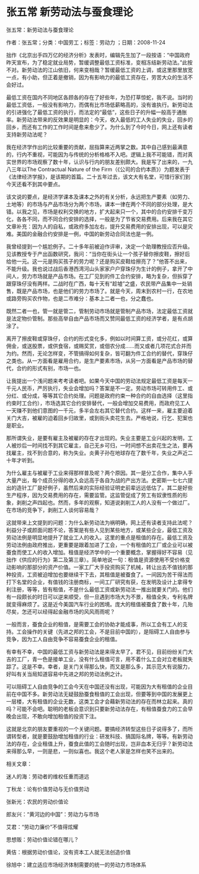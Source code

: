 # 张五常  新劳动法与蚕食理论    
    
张五常：新劳动法与蚕食理论    
作者：张五常；分类：中国劳工；标签：劳动力 ；日期：2008-11-24    
拙作《北京出手四万亿的经济分析》发表时，编辑先生加了一段按语：“中国政府昨天宣布，为了稳定就业局势，暂缓调整最低工资标准，变相冻结新劳动法。”此按不对。新劳动法的江山依旧，何来变相哉？暂缓最低工资的上调，或这里那里放宽一点，有小助，但正着是撤销，因为有影响力的最低工资存在，劳苦大众的生活不会好过。    
最低工资在国内不同地区各顾各的存在了好些年，为恐打草惊蛇，我不说。当时的最低工资低，一般没有影响力，而偶有比市场低薪略高的，没有谁执行。新劳动法的引进强化了最低工资的执行，而法定的“最低”，这些日子的升幅一般高于通胀率。新劳动法带来的反效果是明显的：今天，收入最低的工人失业的失业，回乡的回乡，而还有工作的工作时间是愈来愈少了。为什么到了今时今日，网上还有读者支持新劳动法呢？    
我在经济学作出的比较重要的贡献，屈指算来近两掌之数。其中自己感到最满意的，行内不重视，可能因为与传统的分析格格不入吧。逻辑上我不可能错，而对真实世界的市场观察了数十年，认识与行内的朋友差别颇大。我是写了出来的，一九八三年以The Contractual Nature of the Firm（《公司的合约本质》）为题发表于《法律经济学报》，是该期的首篇。二十五年过去，该文大有名堂，可惜行家们到今天还看不到其中要点。    
该文说的要点，是经济学课本及课本之外的有关分析，永远把生产要素（如劳力、土地等）的市场与产品市场分为两个市场，课本一律在两个不同的部分处理，是大错。以我之见，市场是权利交换的地方，扩大起来只一个，其中的合约安排千变万化，各各不同，而不同合约安排的选择，一般是为了节省交易费用。后来我在其它文章补充：因为人的自私，或政府多加左右，提升交易费用的安排出现，可以是灾难。美国的金融合约安排是一例，中国的新劳动合同法也是一例。    
我曾经提到一个尴尬例子。二十多年前被迫作评审，决定一个助理教授应否升级。见该教授专于产出函数研究，我问：“当你在街头让一个孩子替你擦皮鞋，擦好后给他一元。这一元是购买孩子的劳力呢？还是购买皮鞋给擦亮了？”他答不出来，不能升级。我也说过战后香港西湾河山头家家户户穿珠仔为生计的例子，拿开了中间人，劳力市场就是产品市场。在工厂见到的件工合约安排，略为复杂，但拆穿了跟穿珠仔没有两样。二战时在广西，每十天有“趁墟”之盛，农民带产品集中一处销售，既是产品市场，也是他们的劳力市场了。就是今天，周末到农村一行，在农地或路旁购买农作物，也是二市难分：基本上二者一也，分之蠢也。    
既然二者一也，管一就是管二，管制劳动市场就是管制产品市场，法定最低工资就是法定物价管制。那些高举自由产品市场而又赞同最低工资的经济学者，是有点胡涂了。    
离开了擦皮鞋或穿珠仔，合约的形式变化多，例如以时间算工资，或分花红，或算佣金，或送股票，或供食宿，或赐奖赏，或佃农分成……而又或者几项花式合并而为约。然而，无论怎样变，不管搞得如何复杂，皆可翻为件工合约的替代，穿珠仔之类也。从一方面看是雇用合约，是生产要素市场，从另一方面看是产品市场的替代，合约的形式有别，市场一也。    
让我提出一个浅问题来考考读者吧。如果今天中国的劳动法规定最低工资是每天一千元人民币，严厉执行，失业会增加吗？答案是不一定。劳动市场可转用件工、或分红、或分成，等等其它合约处理。问题是政府约束一种合约的自由选择（这里指约束时工合约），市场选其它合约安排替代，一般会增加交易费用，而政府见工人一天赚不到他们意图的一千元，多半会左右其它替代合约。这样一来，雇主要迫着关门大吉，被雇的迫着回乡归故里，或到街头卖花生去。严格地说，行乞、犯案也是职业。    
那所谓失业，是要有雇主及被雇的存在才出现的。失业主要是工业兴起的发明，工人被炒后一时间找不到其它雇主，自己无乡可归，一时间想不出卖花生之法，要再找雇主，找不到合意的，称为失业。炎黄子孙在地球存在了数千年，失业之声近二十年才听到。    
为什么雇主与被雇于工业来得那样普及呢？两个原因。其一是分工合作，集中人手大量产出，每个成员分得的收入会远高于各自为战的产出方法。史密斯一七七六提出的造针工厂是好例子，虽然后来的实际经验证明史前辈远远低估了。其二是好些生产程序，因为交易费用的存在，需要监管。这监管促成了劳工有奴隶性质的形象，剥削之声四起也。然而，多年的观察，知道说剥削工人的人没有一个做过厂。在市场的竞争下，剥削工人谈何容易哉？    
这就带来上文提到的问题：为什么新劳动法为祸明确，网上还有读者支持此法呢？利益分子或颜面问题不论，答案是有些人见到某些地方，或某些企业，最低工资及劳动法例是明显地提升了就业工人的收入。这里的重点是租值的存在。最低工资及劳动法例由政府推出，更重要是跟着加进了工会，一个有租值的工厂或企业可以被蚕食而使工人的收入增加。租值是经济学中的一个重要概念，掌握得好不容易（见拙作《供应的行为》第二及第三章）。简单地说一句：租值是资源使用不受价格变动影响的那部分的资产价值。一家工厂大手投资购买了机械，转让出去不值钱的那种投资，工资被迫增加也要继续干下去，其租值是被蚕食了。一间因为苦干得法而打下名堂的企业，有值钱的注册商标，一间工厂研究有获，在发明及设计上拿得专利注册，等等，皆有租值，不是什么最低工资或新劳动法一推出就要关门的。他们有一段颇长的时日可以逆来顺受，但一旦遇到市场大为不景，租值全失，专利名牌就变得麻烦了。这是近今美国汽车行业的困境。庞大的租值被蚕食了数十年，几殆尽矣，怎还可以经得起金融市场的风风雨雨呢？    
一般而言，蚕食企业的租值，是需要工会的协助才能成事，所以工会有工人的支持。工会操作的关键（先进之邦的工会，不是目前中国的），是阻碍工人自由参与竞争，因为工人自由竞争不容易蚕食企业的租值。    
有幸有不幸，中国的最低工资与新劳动法是来得太早了。君不见，目前纷纷关门大吉的工厂，青一色是接单工业，没有什么租值可言，用不着什么工会对立老板就失踪了。这是不幸。幸者，是关门关得那么快，而又是那么多，其示范大有说服力，好叫有关当局知道容易中先进之邦的劳动法例之计。    
可以阻碍工人自由竞争的工会今天在中国还没有出现，可能因为大有租值的企业目前在中国不多。新劳动法无疑鼓励蚕食租值的工会出现，但要等到中国的发展更上一层楼，大有租值的企业无数，这类工会才会藉新劳动法的存在而林立起来。真的吗？可能不会吧。聪明的老板会意识到只要新劳动法存在，有租值蚕食力的工会早晚会出现，不敢向增加租值的投资下注。    
这就是北京的朋友要重视的一个关键问题。要搞经济转型这些日子说得多了，而所谓转型者，就是要鼓励增加租值的行业：研发科技、搞国际名牌，等等。有新劳动法的存在，企业租值上升，蚕食此值的工会随时出现，岂非血本无归乎？新劳动法来得那么早，一则是悲，一则似喜也。我这个老人家是怎样也笑不出来的。    
    
相关文章：    
迷人的海：劳动者的维权任重而道远    
丁秋龙：论有价值劳动与无价值劳动    
张新光：农民的劳动价值论    
郎友兴：“黄河边的中国”：劳动力与市场    
艾君：“劳动力廉价”不值得炫耀    
思想贩：劳动价值论错在哪儿？    
黄佶：根据劳动价值论，没有资本工人就无法创造价值    
徐旭中：建立适应市场经济体制需要的统一的劳动力市场体系